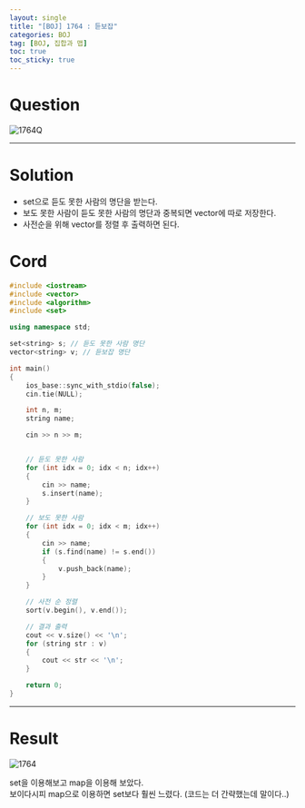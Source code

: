 ```yaml
---
layout: single
title: "[BOJ] 1764 : 듣보잡"
categories: BOJ
tag: [BOJ, 집합과 맵]
toc: true
toc_sticky: true
---
```


# Question
![1764Q](https://user-images.githubusercontent.com/97664446/172831982-17f104e3-2714-44b6-863b-5d61a99df10c.PNG)

***

# Solution

- set으로 듣도 못한 사람의 명단을 받는다.
- 보도 못한 사람이 듣도 못한 사람의 명단과 중복되면 vector에 따로 저장한다.
- 사전순을 위해 vector를 정렬 후 출력하면 된다. 


# Cord
```c++
#include <iostream>
#include <vector>
#include <algorithm>
#include <set>

using namespace std;

set<string> s; // 듣도 못한 사람 명단
vector<string> v; // 듣보잡 명단

int main()
{
	ios_base::sync_with_stdio(false);
	cin.tie(NULL);

	int n, m;
	string name;

	cin >> n >> m;


	// 듣도 못한 사람
	for (int idx = 0; idx < n; idx++)
	{
		cin >> name;
		s.insert(name);
	}

	// 보도 못한 사람
	for (int idx = 0; idx < m; idx++)
	{
		cin >> name;
		if (s.find(name) != s.end())
		{
			v.push_back(name);
		}
	}

	// 사전 순 정렬
	sort(v.begin(), v.end());

	// 결과 출력
	cout << v.size() << '\n';
	for (string str : v)
	{
		cout << str << '\n';
	}

	return 0;
}
```

***

# Result
![1764](https://user-images.githubusercontent.com/97664446/172831986-fe412302-ced0-46f5-a0e8-d9b5c9f3b253.PNG)

set을 이용해보고 map을 이용해 보았다. <br>
보이다시피 map으로 이용하면 set보다 훨씬 느렸다. (코드는 더 간략했는데 말이다..) <br> 